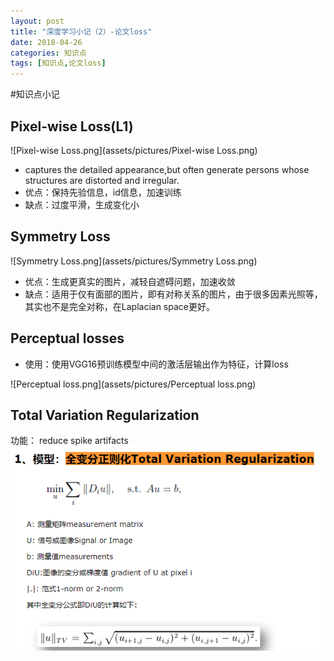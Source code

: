 ```yaml
---
layout: post
title: "深度学习小记（2）-论文loss"
date: 2018-04-26
categories: 知识点
tags: [知识点,论文loss]
---
```

#知识点小记

## Pixel-wise Loss(L1)
![Pixel-wise Loss.png](assets/pictures/Pixel-wise Loss.png)

- captures the detailed appearance,but often generate persons whose structures are distorted and irregular.
- 优点：保持先验信息，id信息，加速训练
- 缺点：过度平滑，生成变化小

## Symmetry Loss
![Symmetry Loss.png](assets/pictures/Symmetry Loss.png)
 
- 优点：生成更真实的图片，减轻自遮碍问题，加速收敛
- 缺点：适用于仅有面部的图片，即有对称关系的图片，由于很多因素光照等，其实也不是完全对称，在Laplacian space更好。

## Perceptual losses 
- 使用：使用VGG16预训练模型中间的激活层输出作为特征，计算loss

![Perceptual loss.png](assets/pictures/Perceptual loss.png)

## Total Variation Regularization

功能： reduce spike artifacts
![ltv.png](assets/pictures/ltv.png)


